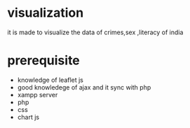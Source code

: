 # visualization
it is made to visualize the data of crimes,sex ,literacy of india
# prerequisite
  * knowledge of leaflet js
  * good knowledege of ajax and it sync with php
  * xampp server
  * php
  * css
  * chart js
